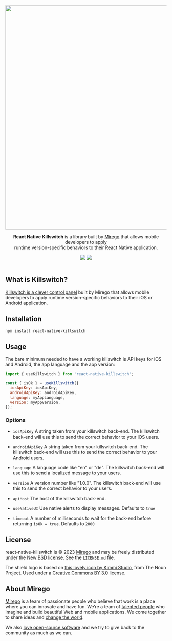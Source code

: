 <div align="center">
  <img src="https://user-images.githubusercontent.com/425073/227933488-ddd066e5-10ca-4946-97ad-60268dfe894c.png" width="700">

  <p>
    <strong>React Native Killswitch</strong> is a library built by <a href="https://www.mirego.com">Mirego</a> that allows mobile developers to apply<br /> runtime version-specific behaviors to their React Native application.
  </p>
  
  <a href="https://github.com/mirego/react-native-killswitch/actions/workflows/ci.yaml"><img src="https://github.com/mirego/react-native-killswitch/actions/workflows/ci.yaml/badge.svg?branch=main" /></a>
  <a href="https://github.com/mirego/react-native-killswitch/tags"><img src="https://img.shields.io/npm/v/react-native-killswitch.svg"></a><br /><br />
</div>

## What is Killswitch?

[Killswitch is a clever control panel](https://github.com/mirego/killswitch) built by Mirego that allows mobile developers to apply runtime version-specific behaviors to their iOS or Android application.

## Installation

```sh
npm install react-native-killswitch
```

## Usage

The bare minimum needed to have a working killswitch is API keys for iOS and Android,
the app language and the app version:

```js
import { useKillswitch } from 'react-native-killswitch';

const { isOk } = useKillswitch({
  iosApiKey: iosApiKey,
  androidApiKey: androidApiKey,
  language: myAppLanguage,
  version: myAppVersion,
});
```

### Options

- `iosApiKey`
  A string taken from your killswitch back-end. The killswitch back-end will use
  this to send the correct behavior to your iOS users.

- `androidApiKey`
  A string taken from your killswitch back-end. The killswitch back-end will use
  this to send the correct behavior to your Android users.

- `language`
  A language code like "en" or "de". The killswitch back-end will use this to
  send a localized message to your users.

- `version`
  A version number like "1.0.0". The killswitch back-end will use this to send
  the correct behavior to your users.

- `apiHost`
  The host of the killswitch back-end.

- `useNativeUI`
  Use native alerts to display messages. Defaults to `true`

- `timeout`
  A number of milliseconds to wait for the back-end before returning `isOk = true`. Defaults to `2000`

## License

react-native-killswitch is © 2023 [Mirego](https://www.mirego.com) and may be freely distributed under the [New BSD license](http://opensource.org/licenses/BSD-3-Clause). See the [`LICENSE.md`](./LICENSE.md) file.

The shield logo is based on [this lovely icon by Kimmi Studio](https://thenounproject.com/icon/shield-1055246/), from The Noun Project. Used under a [Creative Commons BY 3.0](http://creativecommons.org/licenses/by/3.0/) license.

## About Mirego

[Mirego](https://www.mirego.com) is a team of passionate people who believe that work is a place where you can innovate and have fun. We’re a team of [talented people](https://life.mirego.com) who imagine and build beautiful Web and mobile applications. We come together to share ideas and [change the world](http://www.mirego.org).

We also [love open-source software](https://open.mirego.com) and we try to give back to the community as much as we can.
